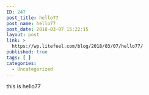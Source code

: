 ```yaml
---
ID: 247
post_title: hello77
post_name: hello77
post_date: 2018-03-07 15:22:15
layout: post
link: >
  https://wp.litefeel.com/blog/2018/03/07/hello77/
published: true
tags: [ ]
categories:
  - Uncategorized
---
```

this is hello77
